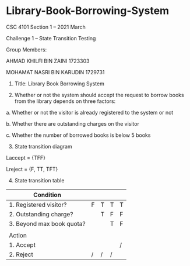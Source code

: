 # Library-Book-Borrowing-System

CSC 4101 Section 1 – 2021 March

Challenge 1 – State Transition Testing

Group Members:

AHMAD KHILFI BIN ZAINI 1723303

MOHAMAT NASRI BIN KARUDIN 1729731

1. Title: Library Book Borrowing System

2. Whether or not the system should accept the request to borrow books from the library depends on three factors:

a. Whether or not the visitor is already registered to the system or not 

b. Whether there are outstanding charges on the visitor 

c. Whether the number of borrowed books is below 5 books


3. State transition diagram

Laccept = {TFF}

Lreject = {F, TT, TFT}


4. State transition table

| Condition                 	|   	|   	|   	|   	|   	
|---------------------------	|---	|---	|---	|---	|
| 1. Registered visitor?    	| F 	| T 	| T 	| T 	| 
| 2. Outstanding charge?  	  |   	| T 	| F 	| F   |
| 3. Beyond max book quota?   |   	|   	| T 	| F 	| 
|                            	|   	|   	|   	|    	| 
| Action                    	|   	|   	|   	|   	|   	
| 1. Accept                 	|   	|   	|   	| /  	| 
| 2. Reject                 	| / 	| / 	| / 	|   	|   	
